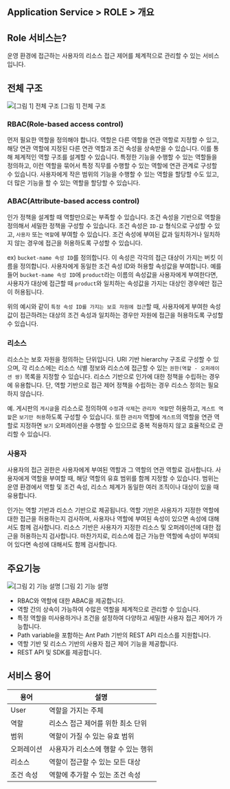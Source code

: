## Application Service > ROLE > 개요

## Role 서비스는?

운영 환경에 접근하는 사용자의 리소스 접근 제어를 체계적으로 관리할 수 있는 서비스입니다.

## 전체 구조

![\[그림 1\] 전체 구조](http://static.toastoven.net/prod_role/Role_Intro_01.png)
[그림 1] 전체 구조

### RBAC(Role-based access control)

먼저 필요한 역할을 정의해야 합니다. 역할은 다른 역할을 연관 역할로 지정할 수 있고, 해당 연관 역할에 지정된 다른 연관 역할과 조건 속성을 상속받을 수 있습니다. 이를 통해 체계적인 역할 구조를 설계할 수 있습니다.
특정한 기능을 수행할 수 있는 역할들을 정의하고, 이런 역할을 묶어서 특정 직무를 수행할 수 있는 역할에 연관 관계로 구성할 수 있습니다.
사용자에게 작은 범위의 기능을 수행할 수 있는 역할을 할당할 수도 있고, 더 많은 기능을 할 수 있는 역할을 할당할 수 있습니다.

### ABAC(Attribute-based access control)

인가 정책을 설계할 때 역할만으로는 부족할 수 있습니다. 조건 속성을 기반으로 역할을 정의해서 세밀한 정책을 구성할 수 있습니다.
조건 속성은 `ID-값` 형식으로 구성할 수 있고, `사용자` 또는 `역할`에 부여할 수 있습니다. 조건 속성에 부여된 값과 일치하거나 일치하지 않는 경우에 접근을 허용하도록 구성할 수 있습니다.

ex) `bucket-name 속성 ID`를 정의합니다. 이 속성은 각각의 접근 대상이 가지는 버킷 이름을 정의합니다. 사용자에게 동일한 조건 속성 ID와 허용할 속성값을 부여합니다.
예를 들어 `bucket-name 속성 ID`에 `product`라는 이름의 속성값을 사용자에게 부여한다면, 사용자가 대상에 접근할 때 `product`와 일치하는 속성값을 가지는 대상인 경우에만 접근이 허용됩니다.

위의 예시와 같이 `특정 속성 ID를 가지는 보호 자원에 접근`할 때, 사용자에게 부여한 속성값이 접근하려는 대상의 조건 속성과 일치하는 경우만 자원에 접근을 허용하도록 구성할 수 있습니다.

### 리소스

리소스는 보호 자원을 정의하는 단위입니다. URI 기반 hierarchy 구조로 구성할 수 있으며, 각 리소스에는 리소스 식별 정보와 리소스에 접근할 수 있는 `권한(역할 - 오퍼레이션 쌍)` 목록을 지정할 수 있습니다.
리소스 기반으로 인가에 대한 정책을 수립하는 경우에 유용합니다.
단, 역할 기반으로 접근 제어 정책을 수립하는 경우 리소스 정의는 필요하지 않습니다.

예. 게시판의 `게시글`을 리소스로 정의하여 `수정`과 `삭제`는 `관리자 역할`만 허용하고, `게스트 역할`은 `보기만 허용`하도록 구성할 수 있습니다. 또한 `관리자` 역할에 `게스트`의 역할을 연관 역할로 지정하면 `보기` 오퍼레이션을 수행할 수 있으므로 중복 적용하지 않고 효율적으로 관리할 수 있습니다.

### 사용자

사용자의 접근 권한은 사용자에게 부여된 역할과 그 역할의 연관 역할로 검사합니다.
사용자에게 역할을 부여할 때, 해당 역할의 유효 범위를 함께 지정할 수 있습니다. 범위는 운영 환경에서 역할 및 조건 속성, 리소스 체계가 동일한 여러 조직이나 대상이 있을 때 유용합니다.

인가는 역할 기반과 리소스 기반으로 제공됩니다. 역할 기반은 사용자가 지정한 역할에 대한 접근을 허용하는지 검사하며, 사용자나 역할에 부여된 속성이 있으면 속성에 대해서도 함께 검사합니다.
리소스 기반은 사용자가 지정한 리소스 및 오퍼레이션에 대한 접근을 허용하는지 검사합니다. 마찬가지로, 리소스에 접근 가능한 역할에 속성이 부여되어 있다면 속성에 대해서도 함께 검사합니다.

## 주요기능

![\[그림 2\] 기능 설명](http://static.toastoven.net/prod_role/Role_Intro_02.png)
[그림 2] 기능 설명

* RBAC와 역할에 대한 ABAC을 제공합니다.
* 역할 간의 상속이 가능하여 수많은 역할을 체계적으로 관리할 수 있습니다.
* 특정 역할을 미사용하거나 조건을 설정하여 다양하고 세밀한 사용자 접근 제어가 가능합니다.
* Path variable을 포함하는 Ant Path 기반의 REST API 리소스를 지원합니다.
* 역할 기반 및 리소스 기반의 사용자 접근 제어 기능을 제공합니다.
* REST API 및 SDK를 제공합니다.

## 서비스 용어

| 용어 | 설명                 |
| --- |--------------------|
| User | 역할을 가지는 주체         |
| 역할    | 리소스 접근 제어를 위한 최소 단위  |
| 범위    | 역할이 가질 수 있는 유효 범위    |
| 오퍼레이션 | 사용자가 리소스에 행할 수 있는 행위 |
| 리소스   | 역할이 접근할 수 있는 모든 대상   |
| 조건 속성 | 역할에 추가할 수 있는 조건 속성   |

